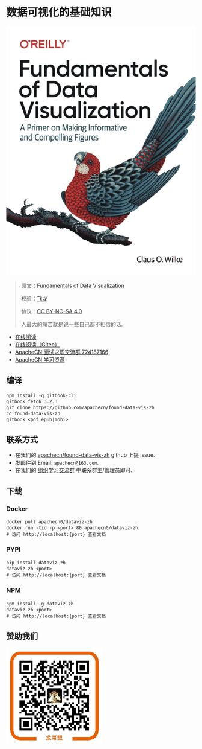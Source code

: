 # 数据可视化的基础知识

![](cover.jpg)

> 原文：[Fundamentals of Data Visualization](https://serialmentor.com/dataviz/)
> 
> 校验：[飞龙](https://github.com/wizardforcel)
> 
> 协议：[CC BY-NC-SA 4.0](http://creativecommons.org/licenses/by-nc-sa/4.0/)
> 
> 人最大的痛苦就是说一些自己都不相信的话。

* [在线阅读](https://dataviz.apachecn.org)
* [在线阅读（Gitee）](https://apachecn.gitee.io/dataviz-zh/)
* [ApacheCN 面试求职交流群 724187166](https://jq.qq.com/?_wv=1027&k=54ujcL3)
* [ApacheCN 学习资源](http://www.apachecn.org/)

## 编译

```
npm install -g gitbook-cli
gitbook fetch 3.2.3
git clone https://github.com/apachecn/found-data-vis-zh
cd found-data-vis-zh
gitbook <pdf|epub|mobi>
```

## 联系方式

*   在我们的 [apachecn/found-data-vis-zh](https://github.com/apachecn/found-data-vis-zh) github 上提 issue.
*   发邮件到 Email: `apachecn@163.com`.
*   在我们的 [组织学习交流群](http://www.apachecn.org/organization/348.html) 中联系群主/管理员即可.

## 下载

### Docker

```
docker pull apachecn0/dataviz-zh
docker run -tid -p <port>:80 apachecn0/dataviz-zh
# 访问 http://localhost:{port} 查看文档
```

### PYPI

```
pip install dataviz-zh
dataviz-zh <port>
# 访问 http://localhost:{port} 查看文档
```

### NPM

```
npm install -g dataviz-zh
dataviz-zh <port>
# 访问 http://localhost:{port} 查看文档
```

## 赞助我们

![](docs/img/qr_alipay.png)
